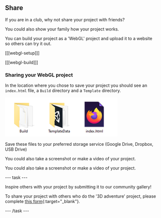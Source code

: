 ## Share

If you are in a club, why not share your project with friends?

You could also show your family how your project works.

You can build your project as a 'WebGL' project and upload it to a website so others can try it out. 

[[[webgl-setup]]]

[[[webgl-build]]]

### Sharing your WebGL project

In the location where you chose to save your project you should see an `index.html` file, a `Build` directory and a `Template` directory.

![two directories and an index file shown](images/8a_webgl_files.png)

Save these files to your preferred storage service (Google Drive, Dropbox, USB Drive)

You could also take a screenshot or make a video of your project. 

You could also take a screenshot or make a video of your project. 

--- task ---

Inspire others with your project by submitting it to our community gallery! 

To share your project with others who do the '3D adventure' project, please complete [this form](https://form.raspberrypi.org/f/community-project-submissions){:target="_blank"}.

--- /task ---
